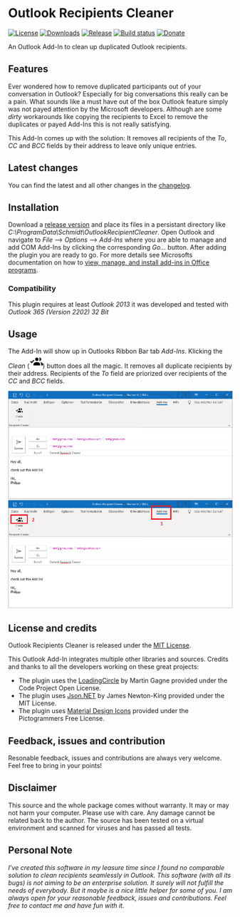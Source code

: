 # Outlook Recipients Cleaner
[![License](https://img.shields.io/github/license/Fruchtzwerg94/OutlookRecipientsCleaner)](LICENSE)
[![Downloads](https://img.shields.io/github/downloads/Fruchtzwerg94/OutlookRecipientsCleaner/total)](https://tooomm.github.io/github-release-stats/?username=Fruchtzwerg94&repository=OutlookRecipientsCleaner)
[![Release](https://img.shields.io/github/v/release/Fruchtzwerg94/OutlookRecipientsCleaner)](https://github.com/Fruchtzwerg94/OutlookRecipientsCleaner/releases)
[![Build status](https://github.com/Fruchtzwerg94/OutlookRecipientsCleaner/actions/workflows/CI_build.yml/badge.svg?branch=master)](https://github.com/Fruchtzwerg94/OutlookRecipientsCleaner/actions/workflows/CI_build.yml)
[![Donate](https://img.shields.io/badge/Donate-PayPal-blue.svg)](https://www.paypal.me/insanitydesign)

An Outlook Add-In to clean up duplicated Outlook recipients.


## Features
Ever wondered how to remove duplicated participants out of your conversation in Outlook? Especially for big conversations this really can be a pain.
What sounds like a must have out of the box Outlook feature simply was not payed attention by the Microsoft developers.
Although are some *dirty* workarounds like copying the recipients to Excel to remove the duplicates or payed Add-Ins this is not really satisfying.

This Add-In comes up with the solution: It removes all recipients of the *To*, *CC* and *BCC* fields by their address to leave only unique entries.

## Latest changes
You can find the latest and all other changes in the [changelog](CHANGELOG.md).

## Installation
Download a [release version](https://github.com/Fruchtzwerg94/OutlookRecipientsCleaner/releases) and place its files in a persistant directory like *C:\ProgramData\Schmidt\OutlookRecipientCleaner*. Open Outlook and navigate to *File* --> *Options* --> *Add-Ins* where you are able to manage and add COM Add-Ins by clicking the corresponding _Go..._ button. After adding the plugin you are ready to go.
For more details see Microsofts documentation on how to [view, manage, and install add-ins in Office programs](https://support.microsoft.com/en-us/office/view-manage-and-install-add-ins-in-office-programs-16278816-1948-4028-91e5-76dca5380f8d).

### Compatibility
This plugin requires at least *Outlook 2013* it was developed and tested with *Outlook 365 (Version 2202) 32 Bit* 

## Usage
The Add-In will show up in Outlooks Ribbon Bar tab *Add-Ins*. Klicking the *Clean* (<img src="OutlookRecipientCleaner/OutlookRecipientCleaner/Resources/Clean.png" width="30">) button does all the magic.
It removes all duplicate recipients by their address. Recipients of the *To* field are priorized over recipients of the *CC* and *BCC* fields.

![Before Outlook Recipient Cleaner](doc/BeforeOutlookRecipientCleaner.png)
![After Outlook Recipient Cleaner](doc/AfterOutlookRecipientCleaner.png)

## License and credits
Outlook Recipients Cleaner is released under the [MIT License](LICENSE).

This Outlook Add-In integrates multiple other libraries and sources. Credits and thanks to all the developers working on these great projects:
* The plugin uses the [LoadingCircle](https://www.codeproject.com/articles/14841/how-to-write-a-loading-circle-animation-in-net) by Martin Gagne provided under the Code Project Open License.
* The plugin uses [Json.NET](https://www.newtonsoft.com/json) by James Newton-King provided under the MIT License.
* The plugin uses [Material Design Icons](https://materialdesignicons.com/) provided under the Pictogrammers Free License.

## Feedback, issues and contribution
Resonable feedback, issues and contributions are always very welcome. Feel free to bring in your points!

## Disclaimer
This source and the whole package comes without warranty. It may or may not harm your computer. Please use with care. Any damage cannot be related back to the author. The source has been tested on a virtual environment and scanned for viruses and has passed all tests.

## Personal Note
*I've created this software in my leasure time since I found no comparable solution to clean recipients seamlessly in Outlook. This software (with all its bugs) is not aiming to be an enterprise solution. It surely will not fulfill the needs of everybody. But it maybe is a nice little helper for some of you. I am always open for your reasonable feedback, issues and contributions. Feel free to contact me and have fun with it.*
